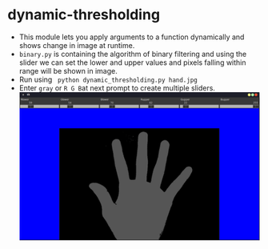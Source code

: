 # dynamic-thresholding

- This module lets you apply arguments to a function dynamically and shows change in image at runtime.
- <code>binary.py</code> is containing the algorithm of binary filtering and using the slider we can set the lower and upper values and pixels falling within range will be shown in image.
- Run using <code> python dynamic_thresholding.py hand.jpg </code>
- Enter <code>gray</code> or <code>R G B</code>at next prompt to create multiple sliders.
![alt text](dynamic-thresholding.png)